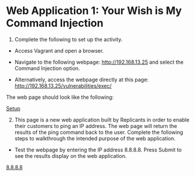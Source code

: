 # Web Application 1: Your Wish is My Command Injection

1. Complete the following to set up the activity.

- Access Vagrant and open a browser.

- Navigate to the following webpage: http://192.168.13.25 and select the Command Injection option.

- Alternatively, access the webpage directly at this page: http://192.168.13.25/vulnerabilities/exec/


The web page should look like the following:

[Setup]()

2. This page is a new web application built by Replicants in order to enable their customers to ping an IP address. The web page will return the results of the ping command back to the user.
Complete the following steps to walkthrough the intended purpose of the web application.
- Test the webpage by entering the IP address 8.8.8.8. Press Submit to see the results display on the web application.

[8.8.8.8](https://github.com/jbutterfield15/BootCampHW/blob/main/Unit%2015%20Homework/Images/HW%201.PNG)
